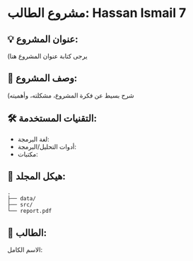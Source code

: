 # مشروع الطالب: Hassan Ismail 7

## 💡 عنوان المشروع:
(يرجى كتابة عنوان المشروع هنا

## 📝 وصف المشروع:
(شرح بسيط عن فكرة المشروع، مشكلته، وأهميته

## 🛠️ التقنيات المستخدمة:
- لغة البرمجة:
- أدوات التحليل/البرمجة:
- مكتبات:

## 📁 هيكل المجلد:
```plaintext
.
├── data/
├── src/
└── report.pdf
```

## 👤 الطالب:
الاسم الكامل:  
